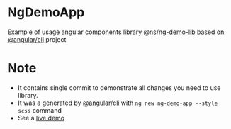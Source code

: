 # NgDemoApp
Example of usage angular components library [@ns/ng-demo-lib] based on [@angular/cli] project

# Note
* It contains single commit to demonstrate all changes you need to use library.
* It was a generated by [@angular/cli] with `ng new ng-demo-app --style scss` command 
* See a [live demo]

[@angular/cli]: https://github.com/angular/angular-cli
[@ns/ng-demo-lib]: https://github.com/nsmolenskii/ng-demo-lib
[live demo]: https://nsmolenskii.github.io/ng-demo-app/
